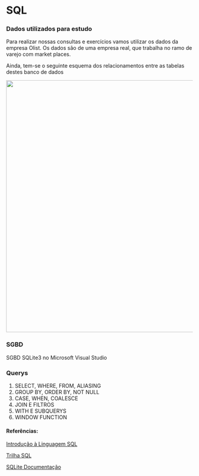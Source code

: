# SQL

### Dados utilizados para estudo
Para realizar nossas consultas e exercícios vamos utilizar os dados da empresa Olist. Os dados são de uma empresa real, que trabalha no ramo de varejo com market places. 

Ainda, tem-se o seguinte esquema dos relacionamentos entre as tabelas destes banco de dados

<img src="https://i.imgur.com/HRhd2Y0.png" alt="" width="680">

### SGBD
SGBD SQLite3 no Microsoft Visual Studio

### Querys
1. SELECT, WHERE, FROM, ALIASING
2. GROUP BY, ORDER BY, NOT NULL
3. CASE, WHEN, COALESCE 
4. JOIN E FILTROS
5. WITH E SUBQUERYS
6. WINDOW FUNCTION


#### Referências:
[Introdução à Linguagem SQL](https://www.amazon.com.br/Introdu%C3%A7%C3%A3o-Linguagem-SQL-Abordagem-Iniciantes/dp/8575225014/ref=tmm_pap_swatch_0?_encoding=UTF8&qid=1616796419&sr=8-1)

[Trilha SQL](https://www.youtube.com/watch?v=PXftBr56Tow&list=PLvlkVRRKOYFQrPsRLU-53-No8c4e-RvHk)

[SQLite Documentação](https://sqlite.org/docs.html)
